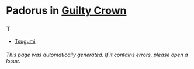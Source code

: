 # Padorus in [Guilty Crown](https://myanimelist.net/anime/10793/Guilty_Crown)

### T
* [Tsugumi](https://github.com/shadow578/Project-Padoru/blob/master/table-of-contents/characters/Tsugumi.md)

###### This page was automatically generated. If it contains errors, please open a Issue.

